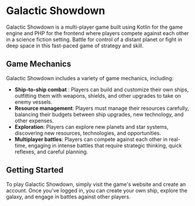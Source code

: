 # Galactic Showdown

Galactic Showdown is a multi-player game built using Kotlin for the game engine and PHP for the frontend where players compete against each other in a science fiction setting. Battle for control of a distant planet or fight in deep space in this fast-paced game of strategy and skill.

## Game Mechanics

Galactic Showdown includes a variety of game mechanics, including:
- **Ship-to-ship combat** : Players can build and customize their own ships, outfitting them with weapons, shields, and other upgrades to take on enemy vessels.
- **Resource management**: Players must manage their resources carefully, balancing their budgets between ship upgrades, new technology, and other expenses.
- **Exploration**: Players can explore new planets and star systems, discovering new resources, technologies, and opportunities.
- **Multiplayer battles**: Players can compete against each other in real-time, engaging in intense battles that require strategic thinking, quick reflexes, and careful planning.

## Getting Started

To play Galactic Showdown, simply visit the game's website and create an account. Once you've logged in, you can create your own ship, explore the galaxy, and engage in battles against other players.
